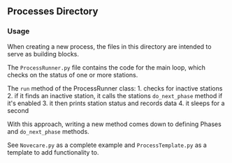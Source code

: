 ## Processes Directory 

### Usage

When creating a new process, the files in this directory are
intended to serve as building blocks.

The `ProcessRunner.py` file contains the code for the main loop, which checks 
on the status of one or more stations. 

The `run` method of the ProcessRunner class:
    1. checks for inactive stations
    2. if it finds an inactive station, it calls the stations `do_next_phase` method if it's enabled
    3. it then prints station status and records data
    4. it sleeps for a second

With this approach, writing a new method comes down to defining Phases and `do_next_phase` methods.

See `Novecare.py` as a complete example and `ProcessTemplate.py` as a template to add functionality to.